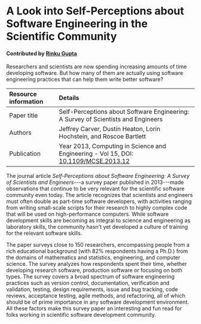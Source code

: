 
# A Look into Self-Perceptions about Software Engineering in the Scientific Community

#### Contributed by [Rinku Gupta](https://github.com/rinkug "Rinku Gupta Github Profile")

Researchers and scientists are now spending increasing amounts of
time developing software. But how many of them are actually using
software engineering practices that can help them write better software?

Resource information | Details
:--- | :--- 
Paper title  | Self-Perceptions about Software Engineering: A Survey of Scientists and Engineers
Authors | Jeffrey Carver, Dustin Heaton, Lorin Hochstein, and Roscoe Bartlett
Publication | Year 2013, Computing in Science and Engineering - Vol 15, DOI: [10.1109/MCSE.2013.12](https://www.computer.org/csdl/magazine/cs/2013/01/mcs2013010007/13rRUx0xPqU)

The journal article *Self-Perceptions about Software Engineering:
A Survey of Scientists and Engineers*---a survey paper published
in 2013---made observations that continue to be very relevant
for the scientific software community even today. The article recognizes
that scientists and engineers must often double as part-time software
developers, with activities ranging from writing small-scale scripts
for their research to highly complex code that will be used on high-performance
computers. While software development skills
are becoming as integral to science and engineering as laboratory
skills, the community hasn't yet developed a culture of training for
the relevant software skills.

The paper surveys close to 150 researchers, encompassing people
from a rich educational background (with 82% respondents having a
Ph.D.) from the domains of mathematics and statistics, engineering, and 
computer science. The survey
analyzes how respondents spent their time, whether
developing research software, production software or focusing
on both types. The survey covers a broad spectrum of software
engineering practices such as version control, documentation,
verification and validation, testing, design requirements, issue
and bug tracking, code reviews, acceptance testing, agile methods,
and refactoring, all of which should be of prime importance in
any software development environment. All these factors make this
survey paper an interesting and fun read for folks working in scientific
software development community.


<!--- #### Publication date: Oct 16, 2018 --->


<!--
Publish: yes
RSS update: 2019-11-26
Categories: Planning
Topics: Software engineering
Level: 2
Prerequisites: defaults
Aggregate: none
-->

